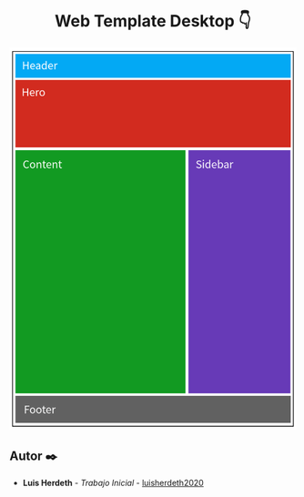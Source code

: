 <h1 align="center">Web Template Desktop 👇</h1>

<p align="center"><img src="template.png"/></p> 

## Autor ✒️

* **Luis Herdeth** - *Trabajo Inicial* - [luisherdeth2020](https://github.com/luisherdeth2020)
